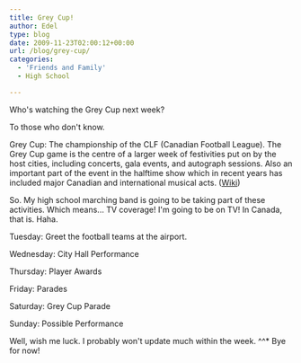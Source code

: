 ```yaml
---
title: Grey Cup!
author: Edel
type: blog
date: 2009-11-23T02:00:12+00:00
url: /blog/grey-cup/
categories:
  - 'Friends and Family'
  - High School

---
```

Who's watching the Grey Cup next week?

To those who don't know.

Grey Cup: The championship of the CLF (Canadian Football League). The Grey Cup game is the centre of a larger week of festivities put on by the host cities, including concerts, gala events, and autograph sessions. Also an important part of the event in the halftime show which in recent years has included major Canadian and international musical acts. ([Wiki][1])

So. My high school marching band is going to be taking part of these activities. Which means... TV coverage! I'm going to be on TV! In Canada, that is. Haha.

Tuesday: Greet the football teams at the airport.
  
Wednesday: City Hall Performance
  
Thursday: Player Awards
  
Friday: Parades
  
Saturday: Grey Cup Parade
  
Sunday: Possible Performance

Well, wish me luck. I probably won't update much within the week. ^^* Bye for now!




 [1]: http://en.wikipedia.org/wiki/Grey_Cup